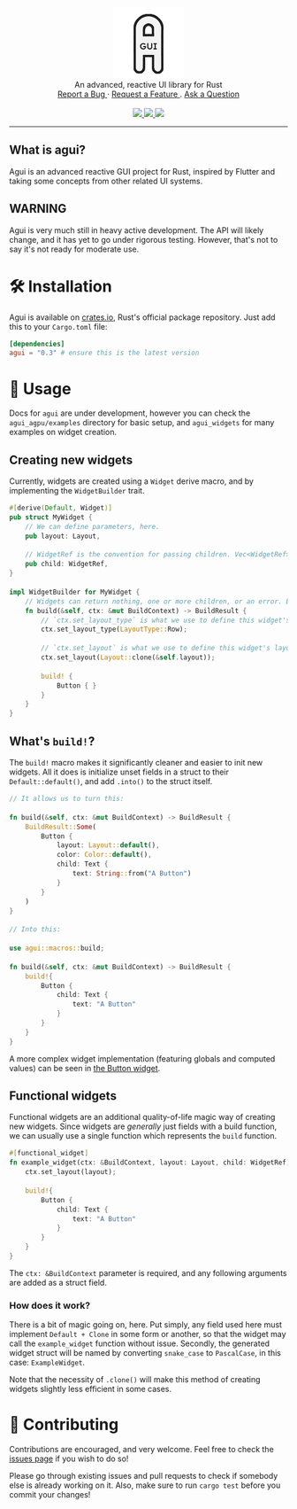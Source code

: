 <div align="center">
    <a href="https://github.com/stumblinbear/agpu">
        <img src=".github/logo.webp" alt="Logo" width="128" />
    </a>
    <br />
    An advanced, reactive UI library for Rust
    <br />
    <a href="https://github.com/stumblinbear/agui/issues/new?assignees=&labels=bug&template=BUG_REPORT.md&title=bug%3A+">
        Report a Bug
    </a>
    ·
    <a href="https://github.com/stumblinbear/agui/discussions">
        Request a Feature
    </a>
    .
    <a href="https://github.com/stumblinbear/agui/discussions">
        Ask a Question
    </a>
    <br />
    <br />
    <a href="https://github.com/stumblinbear/agui/actions/workflows/rust.yml">
        <img src="https://img.shields.io/github/workflow/status/stumblinbear/agui/CI?style=flat-square">
    </a>
    <a href="https://crates.io/crates/agui">
        <img src="https://img.shields.io/crates/v/agui?style=flat-square&logo=rust">
    </a>
    <a href="https://docs.rs/agui">
        <img src="https://img.shields.io/docsrs/agui?style=flat-square">
    </a>
</div>

---

## What is agui?

Agui is an advanced reactive GUI project for Rust, inspired by Flutter and taking some concepts from other related UI systems.

## WARNING

Agui is very much still in heavy active development. The API will likely change, and it has yet to go under rigorous testing. However, that's not to say it's not ready for moderate use.

# 🛠️ Installation

Agui is available on [crates.io](https://crates.io/crates/agui), Rust's official package repository. Just add this to your `Cargo.toml` file:

```toml
[dependencies]
agui = "0.3" # ensure this is the latest version
```

# 🚀 Usage

Docs for `agui` are under development, however you can check the `agui_agpu/examples` directory for basic setup, and `agui_widgets` for many examples on widget creation.

## Creating new widgets

Currently, widgets are created using a `Widget` derive macro, and by implementing the `WidgetBuilder` trait.

```rust
#[derive(Default, Widget)]
pub struct MyWidget {
    // We can define parameters, here.
    pub layout: Layout,

    // WidgetRef is the convention for passing children. Vec<WidgetRef> should be used for passing variable amounts.
    pub child: WidgetRef,
}

impl WidgetBuilder for MyWidget {
    // Widgets can return nothing, one or more children, or an error. BuildResult is the enum we use to cover those possibilities.
    fn build(&self, ctx: &mut BuildContext) -> BuildResult {
        // `ctx.set_layout_type` is what we use to define this widget's layout type (row, column, grid).
        ctx.set_layout_type(LayoutType::Row);
        
        // `ctx.set_layout` is what we use to define this widget's layout parameters.
        ctx.set_layout(Layout::clone(&self.layout));

        build! {
            Button { }
        }
    }
}
```

## What's `build!`?

The `build!` macro makes it significantly cleaner and easier to init new widgets. All it does is initialize unset fields in a struct to their `Default::default()`, and add `.into()` to the struct itself.

```rust
// It allows us to turn this:

fn build(&self, ctx: &mut BuildContext) -> BuildResult {
    BuildResult::Some(
        Button {
            layout: Layout::default(),
            color: Color::default(),
            child: Text {
                text: String::from("A Button")
            }
        }
    )
}

// Into this:

use agui::macros::build;

fn build(&self, ctx: &mut BuildContext) -> BuildResult {
    build!{
        Button {
            child: Text {
                text: "A Button"
            }
        }
    }
}
```

A more complex widget implementation (featuring globals and computed values) can be seen in [the Button widget](crates/agui_widgets/src/button.rs).

## Functional widgets

Functional widgets are an additional quality-of-life magic way of creating new widgets. Since widgets are *generally* just fields with a build function, we can usually use a single function which represents the `build` function.

```rust
#[functional_widget]
fn example_widget(ctx: &BuildContext, layout: Layout, child: WidgetRef) -> BuildResult {
    ctx.set_layout(layout);
    
    build!{
        Button {
            child: Text {
                text: "A Button"
            }
        }
    }
}
```

The `ctx: &BuildContext` parameter is required, and any following arguments are added as a struct field.

### How does it work?

There is a bit of magic going on, here. Put simply, any field used here must implement `Default + Clone` in some form or another, so that the widget may call the `example_widget` function without issue. Secondly, the generated widget struct will be named by converting `snake_case` to `PascalCase`, in this case: `ExampleWidget`.

Note that the necessity of `.clone()` will make this method of creating widgets slightly less efficient in some cases.

# 🤝 Contributing

Contributions are encouraged, and very welcome. Feel free to check the [issues page](https://github.com/stumblinbear/agui/issues) if you wish to do so!

Please go through existing issues and pull requests to check if somebody else is already working on it. Also, make sure to run `cargo test` before you commit your changes!
